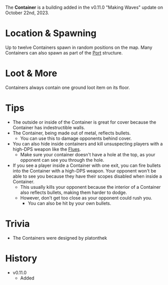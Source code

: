 The **Container** is a building added in the v0.11.0 "Making Waves" update on October 22nd, 2023. 

# Location & Spawning

Up to twelve Containers spawn in random positions on the map. Many Containers can also spawn as part of the [Port](/buildings/port) structure.

# Loot & More

Containers always contain one ground loot item on its floor.

# Tips
- The outside or inside of the Container is great for cover because the Container has indestructible walls.
- The Container, being made out of metal, reflects bullets.
  - You can use this to damage opponents behind cover.
- You can also hide inside containers and kill unsuspecting players with a high-DPS weapon like the [Flues](/weapons/guns/flues). 
  - Make sure your container doesn't have a hole at the top, as your opponent can see you through the hole.
- If you see a player inside a Container with one exit, you can fire bullets into the Container with a high-DPS weapon. Your opponent won't be able to see you because they have their scopes disabled when inside a Container.
  - This usually kills your opponent because the interior of a Container also reflects bullets, making them harder to dodge.
  - However, don't get too close as your opponent could rush you.
    - You can also be hit by your own bullets.
# Trivia

- The Containers were designed by platonthek
# History

- v0.11.0
  - Added
